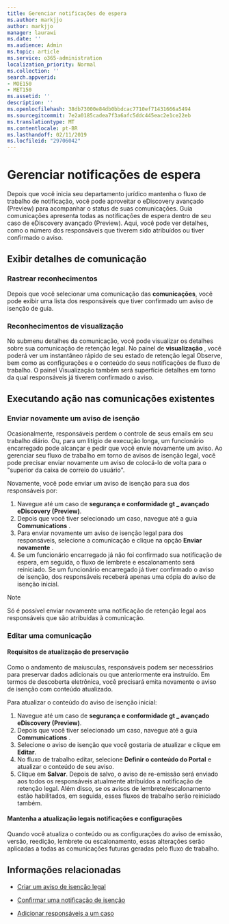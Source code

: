 ```yaml
---
title: Gerenciar notificações de espera
ms.author: markjjo
author: markjjo
manager: laurawi
ms.date: ''
ms.audience: Admin
ms.topic: article
ms.service: o365-administration
localization_priority: Normal
ms.collection: ''
search.appverid:
- MOE150
- MET150
ms.assetid: ''
description: ''
ms.openlocfilehash: 38db73000e84db0bbdcac7710ef71431666a5494
ms.sourcegitcommit: 7e2a0185cadea7f3a6afc5ddc445eac2e1ce22eb
ms.translationtype: MT
ms.contentlocale: pt-BR
ms.lasthandoff: 02/11/2019
ms.locfileid: "29706042"
---
```

# <a name="manage-hold-notifications"></a>Gerenciar notificações de espera

Depois que você inicia seu departamento jurídico mantenha o fluxo de trabalho de notificação, você pode aproveitar o eDiscovery avançado (Preview) para acompanhar o status de suas comunicações. Guia comunicações apresenta todas as notificações de espera dentro de seu caso de eDiscovery avançado (Preview). Aqui, você pode ver detalhes, como o número dos responsáveis que tiverem sido atribuídos ou tiver confirmado o aviso.

## <a name="view-communication-details"></a>Exibir detalhes de comunicação

### <a name="track-acknowledgements"></a>Rastrear reconhecimentos

Depois que você selecionar uma comunicação das **comunicações**, você pode exibir uma lista dos responsáveis que tiver confirmado um aviso de isenção de guia. 

### <a name="preview-acknowledgements"></a>Reconhecimentos de visualização

No submenu detalhes da comunicação, você pode visualizar os detalhes sobre sua comunicação de retenção legal. No painel de **visualização** , você poderá ver um instantâneo rápido de seu estado de retenção legal Observe, bem como as configurações e o conteúdo do seus notificações de fluxo de trabalho. O painel Visualização também será superfície detalhes em torno da qual responsáveis já tiverem confirmado o aviso.

## <a name="taking-action-on-existing-communications"></a>Executando ação nas comunicações existentes

### <a name="re-send-a-hold-notice"></a>Enviar novamente um aviso de isenção

Ocasionalmente, responsáveis perdem o controle de seus emails em seu trabalho diário. Ou, para um litígio de execução longa, um funcionário encarregado pode alcançar e pedir que você envie novamente um aviso. Ao gerenciar seu fluxo de trabalho em torno de avisos de isenção legal, você pode precisar enviar novamente um aviso de colocá-lo de volta para o "superior da caixa de correio do usuário".

Novamente, você pode enviar um aviso de isenção para sua dos responsáveis por:
1. Navegue até um caso de **segurança e conformidade gt _ avançado eDiscovery (Preview)**.
2. Depois que você tiver selecionado um caso, navegue até a guia **Communications** .
3. Para enviar novamente um aviso de isenção legal para dos responsáveis, selecione a comunicação e clique na opção **Enviar novamente** .
4. Se um funcionário encarregado já não foi confirmado sua notificação de espera, em seguida, o fluxo de lembrete e escalonamento será reiniciado. Se um funcionário encarregado já tiver confirmado o aviso de isenção, dos responsáveis receberá apenas uma cópia do aviso de isenção inicial.

> [!NOTE]
> Só é possível enviar novamente uma notificação de retenção legal aos responsáveis que são atribuídas à comunicação. 

### <a name="edit-a-communication"></a>Editar uma comunicação

#### <a name="update-preservation-requirements"></a>Requisitos de atualização de preservação
  
Como o andamento de maiusculas, responsáveis podem ser necessários para preservar dados adicionais ou que anteriormente era instruído. Em termos de descoberta eletrônica, você precisará emita novamente o aviso de isenção com conteúdo atualizado.

Para atualizar o conteúdo do aviso de isenção inicial:

1. Navegue até um caso de **segurança e conformidade gt _ avançado eDiscovery (Preview)**.
2. Depois que você tiver selecionado um caso, navegue até a guia **Communications** .
3. Selecione o aviso de isenção que você gostaria de atualizar e clique em **Editar**.
4. No fluxo de trabalho editar, selecione **Definir o conteúdo do Portal** e atualizar o conteúdo de seu aviso. 
5. Clique em **Salvar**. Depois de salvo, o aviso de re-emissão será enviado aos todos os responsáveis atualmente atribuídos a notificação de retenção legal. Além disso, se os avisos de lembrete/escalonamento estão habilitados, em seguida, esses fluxos de trabalho serão reiniciado também. 


#### <a name="update-legal-hold-notifications-and-settings"></a>Mantenha a atualização legais notificações e configurações

Quando você atualiza o conteúdo ou as configurações do aviso de emissão, versão, reedição, lembrete ou escalonamento, essas alterações serão aplicadas a todas as comunicações futuras geradas pelo fluxo de trabalho.

## <a name="related-information"></a>Informações relacionadas 

- [Criar um aviso de isenção legal](create-hold-notification.md)
    
- [Confirmar uma notificação de isenção](acknowledge-hold-notification.md)
    
- [Adicionar responsáveis a um caso](add-custodians-to-case.md)